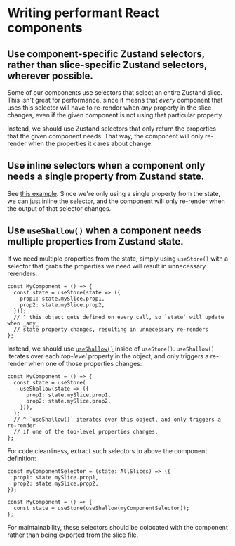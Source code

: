 # Writing performant React components

## Use component-specific Zustand selectors, rather than slice-specific Zustand selectors, wherever possible.

Some of our components use selectors that select an entire Zustand slice. This isn't great for performance, since it means that _every_ component that uses this selector will have to re-render when _any_ property in the slice changes, even if the given component is not using that particular property.

Instead, we should use Zustand selectors that only return the properties that the given component needs. That way, the component will only re-render when the properties it cares about change.

## Use inline selectors when a component only needs a single property from Zustand state.

See [this example](https://github.com/penumbra-zone/web/pull/705/files?diff=split&w=1#diff-964bf15a0e1f337ecd16caf03b5b5878828b4ad2e6c95004a85affe5ce2390a7R25-R27). Since we're only using a single property from the state, we can just inline the selector, and the component will only re-render when the output of that selector changes.

## Use `useShallow()` when a component needs multiple properties from Zustand state.

If we need multiple properties from the state, simply using `useStore()` with a selector that grabs the properties we need will result in unnecessary rerenders:

```tsx
const MyComponent = () => {
  const state = useStore(state => ({
    prop1: state.mySlice.prop1,
    prop2: state.mySlice.prop2,
  }));
  // ^ this object gets defined on every call, so `state` will update when _any_
  // state property changes, resulting in unnecessary re-renders
};
```

Instead, we should use [`useShallow()`](https://github.com/pmndrs/zustand/blob/main/docs/guides/prevent-rerenders-with-use-shallow.md) inside of `useStore()`. `useShallow()` iterates over each _top-level_ property in the object, and only triggers a re-render when one of those properties changes:

```tsx
const MyComponent = () => {
  const state = useStore(
    useShallow(state => ({
      prop1: state.mySlice.prop1,
      prop2: state.mySlice.prop2,
    })),
  );
  // ^ `useShallow()` iterates over this object, and only triggers a re-render
  // if one of the top-level properties changes.
};
```

For code cleanliness, extract such selectors to above the component definition:

```tsx
const myComponentSelector = (state: AllSlices) => ({
  prop1: state.mySlice.prop1,
  prop2: state.mySlice.prop2,
});

const MyComponent = () => {
  const state = useStore(useShallow(myComponentSelector));
};
```

For maintainability, these selectors should be colocated with the component rather than being exported from the slice file.
